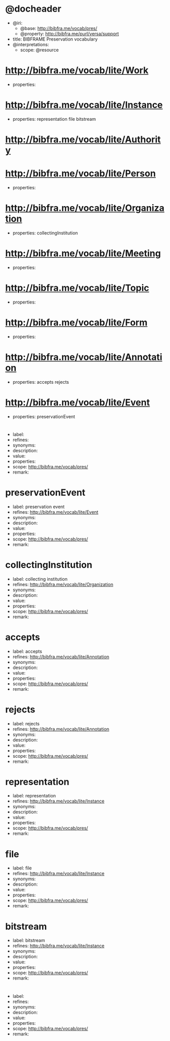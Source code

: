 <!---

BIBFRAME Preservation is a starting point for preservation vocabularies using the 
http://bibfra.me model and profiles. It builds off of the BIBFRAME Lite vocabulary. 
It is framework conformant to BIBFRAME and where possible, link-compatible with the 
US Library of Congress's BIBFRAME vocabulary, http://bibframe.org/. This draft starts 
with a mapping of the PREMIS model.

BIBFRAME Preservation is expressed using the Versa data model, which also
allows for full expression in RDF form.  This particular file is in
the Versa Literate syntax, based on the Markdown format
<https://daringfireball.net/projects/markdown/basics>.

The convention for expressing data models in Versa Literate has each
vocabulary item starting with a new header, A level 1 header for
resource classes and level 2 for properties.  Each has its ID as an
IRI reference (usually relative). Each is then described within its
section's unordered list, given a "label" (display label),
"description" (also for explanatory display), possibly "synonyms" (one
or more loose expression that the resource can be considered a synonym
for another). Resource classes may also have "properties"
(space-separated list of property IDs defined on the
resource). Properties may also have "value" (textual description of
the expected value of the property, perhaps as a relationship to
another resource, or as a data value).

You'll notice that BIBFRAME Preservation terms use a humpCase/HumpCase convention,
which derives from BIBFRAME legacy.

-->

# @docheader

<!---

@base is the default base IRI, used e.g. for resource headers. It
would also be used for properties except that it is overridden by
@property-base

The meta-properties in this file are actually defined by the Versa
data model to support interpretation by Versa modeling tools

@resource-base is another possible override, for resource headers, but
not used here

-->

* @iri:
    * @base: http://bibfra.me/vocab/pres/
    * @property: http://bibfra.me/purl/versa/support
* title: BIBFRAME Preservation vocabulary
* @interpretations:
    * scope: @resource

<!---
Extend BIBFRAME Lite Classess
--->

# <http://bibfra.me/vocab/lite/Work>
* properties:  

# <http://bibfra.me/vocab/lite/Instance>
* properties: representation file bitstream

# <http://bibfra.me/vocab/lite/Authority>

# <http://bibfra.me/vocab/lite/Person>
* properties: 

# <http://bibfra.me/vocab/lite/Organization>
* properties: collectingInstitution

# <http://bibfra.me/vocab/lite/Meeting>
* properties: 

# <http://bibfra.me/vocab/lite/Topic>
* properties: 

# <http://bibfra.me/vocab/lite/Form>
* properties: 
    
# <http://bibfra.me/vocab/lite/Annotation>
* properties: accepts rejects
    
# <http://bibfra.me/vocab/lite/Event>
* properties: preservationEvent

<!---

Classes
-->


# 

* label: 
* refines: 
* synonyms: 
* description: 
* value: 
* properties: 
* scope: <http://bibfra.me/vocab/pres/>
* remark: 

# preservationEvent

* label: preservation event
* refines: http://bibfra.me/vocab/lite/Event
* synonyms: 
* description: 
* value: 
* properties: 
* scope: <http://bibfra.me/vocab/pres/>
* remark: 


<!---

Properties

-->

# collectingInstitution

* label: collecting institution
* refines: http://bibfra.me/vocab/lite/Organization
* synonyms: 
* description: 
* value: 
* properties: 
* scope: <http://bibfra.me/vocab/pres/>
* remark: 

<!---

(?+) would accepts/rejects work better in bibfra.me/vocab/relation?

-->

# accepts

* label: accepts
* refines:  http://bibfra.me/vocab/lite/Annotation
* synonyms: 
* description: 
* value: 
* properties: 
* scope: <http://bibfra.me/vocab/pres/>
* remark: 

# rejects

* label: rejects
* refines: http://bibfra.me/vocab/lite/Annotation
* synonyms: 
* description: 
* value: 
* properties: 
* scope: <http://bibfra.me/vocab/pres/>
* remark: 

# representation

* label: representation
* refines: http://bibfra.me/vocab/lite/Instance
* synonyms: 
* description: 
* value: 
* properties: 
* scope: <http://bibfra.me/vocab/pres/>
* remark:

# file

* label: file
* refines: http://bibfra.me/vocab/lite/Instance
* synonyms: 
* description: 
* value: 
* properties: 
* scope: <http://bibfra.me/vocab/pres/>
* remark:

# bitstream

* label: bitstream
* refines: http://bibfra.me/vocab/lite/Instance
* synonyms: 
* description: 
* value: 
* properties: 
* scope: <http://bibfra.me/vocab/pres/>
* remark:


#

* label:
* refines:
* synonyms: 
* description: 
* value: 
* properties: 
* scope: <http://bibfra.me/vocab/pres/>
* remark: 




<!---

Classes - 

Actions Granted
Agent Type
Content Location Type
Copyright Status
Cryptographic Hash Functions
Environment Characteristic
Environment Purpose
Event Related Agent Role
Event Related Object Role
Event Type
Format Registry Role
Hardware Type
Inhibitor Target
Inhibitor Type
Object Category
Preservation Level Role
Relationship Subtype
Relationship Type
Rights Basis
Rights Related Agent Role
Signature Encoding
Signature Method
Software Type
Storage Medium

Properties -

Blowfish
CRC32
DFS
DSA-SHA1
EXT3
HAVAL
MD2
MNP
NTFS
PGP
SHA-256
SHA-384
SHA-512
TSM
adler-32
allContent
ancillary
authorizer
base64
byteOffset
capability
capture
compression
contact
copyright
copyrighted
creation
cryptobinary
deaccession
decompression
decryption
delete
deletion
derivation
digitalSignatureValidation
disseminate
driver
edit
executingProgram
fixityCheck
grantor
handle
hardDisk
hardware
hasPart
hasRoot
hasSibling
hasSource
implimenter
includes
ingestion
inputOutputDevice
intention
is Part of
isIncludedIn
isSourceOf
knownToWork
license
magneticTape
md5
memory
messageDigestCalculation
migrate
migration
minimum
modify
normalization
operating system
orgainization
other
outcome
passwordProtection
person
playFunction
print function
processor
public domain
recommended
render
renderer
replicate
replication
representation
requirement
rightsholder
ripemd-160
rsa-sha1
sha-1
software
source
specification
statute
storageDevice
structural
tiger
unknown
unknown
unspecified
uri
use
validation
validationProfile
validator
virusCheck
whirlpool


Terms to consider as refinements of Instance, to be further refined by particular types (?)

digital 
analog
manual

-->


